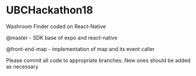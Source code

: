 # UBCHackathon18
Washroom Finder coded on React-Native

@master - SDK base of expo and react-native

@front-end-map - implementation of map and its event caller


Please commit all code to appropriate branches. New ones should be added as necessary
